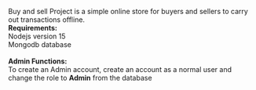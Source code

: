 Buy and sell Project is a simple online store for buyers and sellers to carry out transactions offline.
<br/><b>Requirements:</b> 
<br/>Nodejs version 15
<br/>Mongodb database
<br/><br/>
<b>Admin Functions:</b><br/>
To create an Admin account, create an account as a normal user and change the role to <b>Admin</b> from the database<br/><br/>



